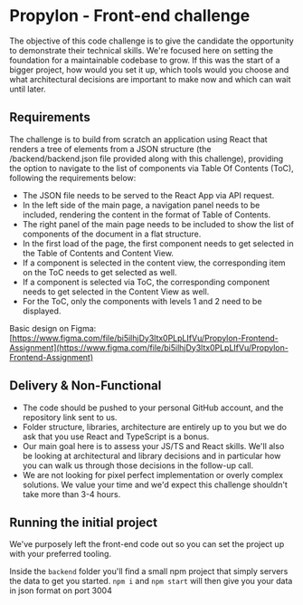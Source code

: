 # Propylon - Front-end challenge

The objective of this code challenge is to give the candidate the opportunity to demonstrate their technical skills. We're focused here on setting the foundation for a maintainable codebase to grow. If this was the start of a bigger project, how would you set it up, which tools would you choose and what architectural decisions are important to make now and which can wait until later.

## Requirements

The challenge is to build from scratch an application using React that renders a tree of elements from a JSON structure (the /backend/backend.json file provided along with this challenge), providing the option to navigate to the list of components via Table Of Contents (ToC), following the requirements below:

- The JSON file needs to be served to the React App via API request.
- In the left side of the main page, a navigation panel needs to be included, rendering the content in the format of Table of Contents.
- The right panel of the main page needs to be included to show the list of components of the document in a flat structure.
- In the first load of the page, the first component needs to get selected in the Table of Contents and Content View.
- If a component is selected in the content view, the corresponding item on the ToC needs to get selected as well.
- If a component is selected via ToC, the corresponding component needs to get selected in the Content View as well.
- For the ToC, only the components with levels 1 and 2 need to be displayed.

Basic design on Figma: [https://www.figma.com/file/bi5ilhjDy3ltx0PLpLIfVu/Propylon-Frontend-Assignment](https://www.figma.com/file/bi5ilhjDy3ltx0PLpLIfVu/Propylon-Frontend-Assignment)

## Delivery & Non-Functional

- The code should be pushed to your personal GitHub account, and the repository link sent to us.
- Folder structure, libraries, architecture are entirely up to you but we do ask that you use React and TypeScript is a bonus.
- Our main goal here is to assess your JS/TS and React skills. We'll also be looking at architectural and library decisions and in particular how you can walk us through those decisions in the follow-up call.
- We are not looking for pixel perfect implementation or overly complex solutions. We value your time and we'd expect this challenge shouldn't take more than 3-4 hours.

## Running the initial project

We've purposely left the front-end code out so you can set the project up with your preferred tooling.

Inside the `backend` folder you'll find a small npm project that simply servers the data to get you started. `npm i` and `npm start` will then give you your data in json format on port 3004
